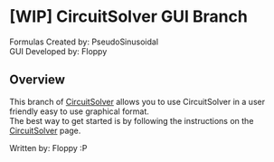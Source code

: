 # [WIP] CircuitSolver GUI Branch
Formulas Created by: PseudoSinusoidal\
GUI Developed by: Floppy

## Overview
This branch of [CircuitSolver](https://github.com/PseudoSinusoidal/CircuitSolver) allows you to use CircuitSolver in a user friendly easy to use graphical format.\
The best way to get started is by following the instructions on the [CircuitSolver](https://github.com/PseudoSinusoidal/CircuitSolver?tab=readme-ov-file#how-to-use) page.

Written by: Floppy :P
